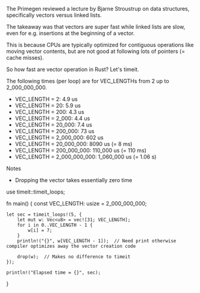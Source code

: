 The Primegen reviewed a lecture by Bjarne Stroustrup on data structures, specifically vectors versus linked lists.

The takeaway was that vectors are super fast while linked lists are slow, even for e.g. insertions at the beginning of a vector.

This is because CPUs are typically optimized for contiguous operations like moving vector contents, but are not good at following lots of pointers (= cache misses). 

So how fast are vector operation in Rust? Let's timeit.

The following times (per loop) are for VEC_LENGTHs from 2 up to 2_000_000_000.

- VEC_LENGTH = 2: 4.9 us
- VEC_LENGTH = 20: 5.9 us
- VEC_LENGTH = 200: 4.3 us
- VEC_LENGTH = 2_000: 4.4 us
- VEC_LENGTH = 20_000: 7.4 us
- VEC_LENGTH = 200_000: 73 us
- VEC_LENGTH = 2_000_000: 602 us
- VEC_LENGTH = 20_000_000: 8090 us (= 8 ms)
- VEC_LENGTH = 200_000_000: 110_000 us (= 110 ms)
- VEC_LENGTH = 2_000_000_000: 1_060_000 us (= 1.06 s)

Notes
- Dropping the vector takes essentially zero time


use timeit::timeit_loops;

fn main() {
    const VEC_LENGTH: usize = 2_000_000_000;

    let sec = timeit_loops!(5, {
        let mut w: Vec<u8> = vec![31; VEC_LENGTH];
        for i in 0..VEC_LENGTH - 1 {
            w[i] = 7;
        }
        println!("{}", w[VEC_LENGTH - 1]);  // Need print otherwise compiler optimizes away the vector creation code

        drop(w);  // Makes no difference to timeit
    });

    println!("Elapsed time = {}", sec);
}
